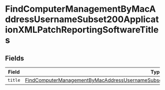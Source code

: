 # FindComputerManagementByMacAddressUsernameSubset200ApplicationXMLPatchReportingSoftwareTitles


## Fields

| Field                                                                                                                                                                                                                               | Type                                                                                                                                                                                                                                | Required                                                                                                                                                                                                                            | Description                                                                                                                                                                                                                         |
| ----------------------------------------------------------------------------------------------------------------------------------------------------------------------------------------------------------------------------------- | ----------------------------------------------------------------------------------------------------------------------------------------------------------------------------------------------------------------------------------- | ----------------------------------------------------------------------------------------------------------------------------------------------------------------------------------------------------------------------------------- | ----------------------------------------------------------------------------------------------------------------------------------------------------------------------------------------------------------------------------------- |
| `title`                                                                                                                                                                                                                             | [FindComputerManagementByMacAddressUsernameSubset200ApplicationXMLPatchReportingSoftwareTitlesTitle](../../models/operations/findcomputermanagementbymacaddressusernamesubset200applicationxmlpatchreportingsoftwaretitlestitle.md) | :heavy_minus_sign:                                                                                                                                                                                                                  | N/A                                                                                                                                                                                                                                 |